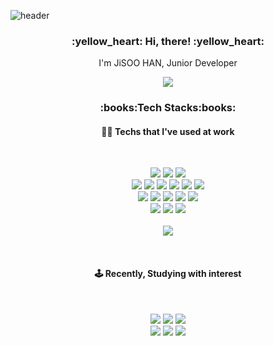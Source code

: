 ![header](https://capsule-render.vercel.app/api?type=wave&height=200&color=f1e1a6&text=didue)

<h3 align="center">:yellow_heart: Hi, there! :yellow_heart:</h3>
<p align="center">I'm JiSOO HAN, Junior Developer</p>
<p align="center">
  <a href="https://hits.seeyoufarm.com"><img src="https://hits.seeyoufarm.com/api/count/incr/badge.svg?url=https%3A%2F%2Fgithub.com%2Fdidue%2Fhit-counter&count_bg=%2379C83D&title_bg=%23555555&icon=&icon_color=%23E7E7E7&title=hits&edge_flat=false"/></a>
</p>
<h3 align="center">:books:Tech Stacks:books:</h3>
<h4 align="center">👩‍💻 Techs that I've used at work</h4><br/>
<p align="center">
  <img src="https://img.shields.io/badge/Java-008FC7?style=flat-square&logo=Java&logoColor=white"/></a>
  <img src="https://img.shields.io/badge/Spring-6DB33F?style=flat-square&logo=Spring&logoColor=white"/></a>
  <img src="https://img.shields.io/badge/SpringBoot-6DB33F?style=flat-square&logo=SpringBoot&logoColor=white"/></a>
  <br/>
  <img src="https://img.shields.io/badge/TypeScript-1572B6?style=flat-square&logo=TypeScript&logoColor=black"/></a>
  <img src="https://img.shields.io/badge/NodeJS-339933?style=flat-square&logo=Node.js&logoColor=white"/></a>
  <img src="https://img.shields.io/badge/React-61DAFB?style=flat-square&logo=React&logoColor=black"/></a>
  <img src="https://img.shields.io/badge/Redux-764ABC?style=flat-square&logo=Redux&logoColor=white"/></a>
  <img src="https://img.shields.io/badge/Nextjs-000000?style=flat-square&logo=Next.js&logoColor=white" />
  <img src="https://img.shields.io/badge/Javascript-fbe946?style=flat-square&logo=Javascript&logoColor=black"/></a>
  <br/>
  <img src="https://img.shields.io/badge/Oracle-F80000?style=flat-square&logo=Oracle&logoColor=white"/></a>
  <img src="https://img.shields.io/badge/PostgreSQL-4169E1?style=flat-square&logo=PostgreSQL&logoColor=white"/></a>
  <img src="https://img.shields.io/badge/PL/SQL-40B5A4?style=flat-square&logo=PLSQL&logoColor=white" />
  <img src="https://img.shields.io/badge/MySQL-4479A1?style=flat-square&logo=MySQL&logoColor=white" />
  <img src="https://img.shields.io/badge/Mongo DB-47A248?style=flat-square&logo=MongoDB&logoColor=white"/></a>
  <br/>
  <img src="https://img.shields.io/badge/Amazon AWS-232F3E?style=flat-square&logo=amazonwebservices&logoColor=white" />
  <img src="https://img.shields.io/badge/Git-F05032?style=flat-square&logo=Git&logoColor=white" />
  <img src="https://img.shields.io/badge/SVN-26689A?style=flat-square"/>
  <br/><br/>
  <img src="https://github-readme-stats.vercel.app/api/top-langs/?username=didue"/>
</p>
<br/>
<h4 align="center">🕹 Recently, Studying with interest</h4><br/>
<p align="center">
  <img src="https://img.shields.io/badge/Apache Kafka-764ABC?style=flat-square&logo=apachekafka&logoColor=white"/></a>
  <img src="https://img.shields.io/badge/Kotlin-7F52FF?style=flat-square&logo=Kotlin&logoColor=white" />
  <img src="https://img.shields.io/badge/OpenAI-000000?style=flat-square&logo=OpenAI&logoColor=white" />
  <br/>
  <img src="https://img.shields.io/badge/VueJS-4FC08D?style=flat-square&logo=Vue.js&logoColor=black"/></a>
  <img src="https://img.shields.io/badge/Flutter-02569B?style=flat-square&logo=flutter&logoColor=white" />
  <img src="https://img.shields.io/badge/MariaDB-003545?style=flat-square&logo=MariaDB&logoColor=white"/></a>
  <br/>
</p>
